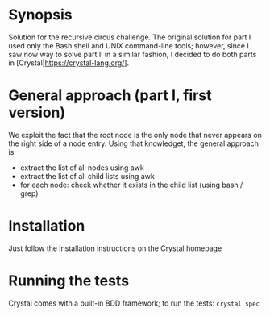# Synopsis
Solution for the recursive circus challenge. 
The original solution for part I used only the Bash shell and UNIX command-line tools; however, since I saw now way to solve part II in a similar fashion, I decided to do both parts in [Crystal|https://crystal-lang.org/].

# General approach (part I, first version)
We exploit the fact that the root node is the only node that never appears on the right side of a node entry. Using that knowledget, the general approach is:
- extract the list of all nodes using awk
- extract the list of all child lists using awk
- for each node: check whether it exists in the child list (using bash / grep)

# Installation
Just follow the installation instructions on the Crystal homepage

# Running the tests
Crystal comes with a built-in BDD framework; to run the tests:
```crystal spec```


